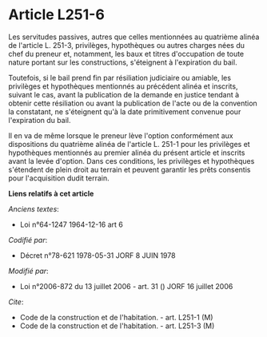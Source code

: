 # Article L251-6

Les servitudes passives, autres que celles mentionnées au quatrième alinéa de l'article L. 251-3, privilèges, hypothèques ou
autres charges nées du chef du preneur et, notamment, les baux et titres d'occupation de toute nature portant sur les
constructions, s'éteignent à l'expiration du bail.

Toutefois, si le bail prend fin par résiliation judiciaire ou amiable, les privilèges et hypothèques mentionnés au précédent
alinéa et inscrits, suivant le cas, avant la publication de la demande en justice tendant à obtenir cette résiliation ou
avant la publication de l'acte ou de la convention la constatant, ne s'éteignent qu'à la date primitivement  convenue pour
l'expiration du bail.

Il en va de même lorsque le preneur lève l'option conformément aux dispositions du quatrième alinéa de l'article L. 251-1
pour les privilèges et hypothèques mentionnés au premier alinéa du présent article et inscrits avant la levée d'option. Dans
ces conditions, les privilèges et hypothèques s'étendent de plein droit au terrain et peuvent garantir les prêts consentis
pour l'acquisition dudit terrain.

**Liens relatifs à cet article**

_Anciens textes_:

  - Loi n°64-1247 1964-12-16 art 6

_Codifié par_:

  - Décret n°78-621 1978-05-31 JORF 8 JUIN 1978

_Modifié par_:

  - Loi n°2006-872 du 13 juillet 2006 - art. 31 () JORF 16 juillet 2006

_Cite_:

  - Code de la construction et de l'habitation. - art. L251-1 (M)
  - Code de la construction et de l'habitation. - art. L251-3 (M)
